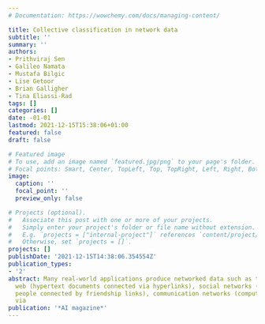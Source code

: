 ```yaml
---
# Documentation: https://wowchemy.com/docs/managing-content/

title: Collective classification in network data
subtitle: ''
summary: ''
authors:
- Prithviraj Sen
- Galileo Namata
- Mustafa Bilgic
- Lise Getoor
- Brian Galligher
- Tina Eliassi-Rad
tags: []
categories: []
date: -01-01
lastmod: 2021-12-15T15:38:06+01:00
featured: false
draft: false

# Featured image
# To use, add an image named `featured.jpg/png` to your page's folder.
# Focal points: Smart, Center, TopLeft, Top, TopRight, Left, Right, BottomLeft, Bottom, BottomRight.
image:
  caption: ''
  focal_point: ''
  preview_only: false

# Projects (optional).
#   Associate this post with one or more of your projects.
#   Simply enter your project's folder or file name without extension.
#   E.g. `projects = ["internal-project"]` references `content/project/deep-learning/index.md`.
#   Otherwise, set `projects = []`.
projects: []
publishDate: '2021-12-15T14:38:06.354554Z'
publication_types:
- '2'
abstract: Many real-world applications produce networked data such as the world-wide
  web (hypertext documents connected via hyperlinks), social networks (for example,
  people connected by friendship links), communication networks (computers connected
  via
publication: '*AI magazine*'
---
```

